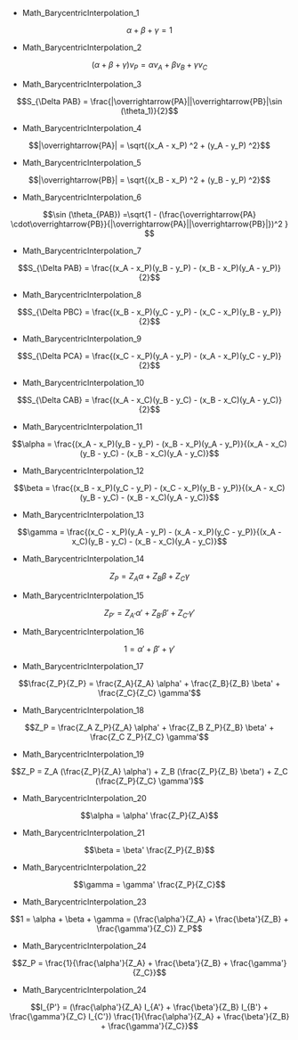- Math_BarycentricInterpolation_1
```math
\alpha + \beta + \gamma = 1
```

- Math_BarycentricInterpolation_2
```math
(\alpha + \beta + \gamma)v_P = \alpha v_A + \beta v_B + \gamma v_C
```

- Math_BarycentricInterpolation_3
```math
S_{\Delta PAB} = \frac{|\overrightarrow{PA}||\overrightarrow{PB}|\sin (\theta_1)}{2}
```

- Math_BarycentricInterpolation_4
```math
|\overrightarrow{PA}| = \sqrt{(x_A - x_P) ^2 + (y_A - y_P) ^2}
```

- Math_BarycentricInterpolation_5
```math
|\overrightarrow{PB}| = \sqrt{(x_B - x_P) ^2 + (y_B - y_P) ^2}
```

- Math_BarycentricInterpolation_6
```math
\sin (\theta_{PAB}) =\sqrt{1 - (\frac{\overrightarrow{PA} \cdot\overrightarrow{PB}}{|\overrightarrow{PA}||\overrightarrow{PB}|})^2 }     
```

- Math_BarycentricInterpolation_7
```math
S_{\Delta PAB} = \frac{(x_A - x_P)(y_B - y_P) - (x_B - x_P)(y_A - y_P)}{2}
```

- Math_BarycentricInterpolation_8
```math
S_{\Delta PBC} = \frac{(x_B - x_P)(y_C - y_P) - (x_C - x_P)(y_B - y_P)}{2}
```

- Math_BarycentricInterpolation_9
```math
S_{\Delta PCA} = \frac{(x_C - x_P)(y_A - y_P) - (x_A - x_P)(y_C - y_P)}{2}
```

- Math_BarycentricInterpolation_10
```math
S_{\Delta CAB} = \frac{(x_A - x_C)(y_B - y_C) - (x_B - x_C)(y_A - y_C)}{2}
```

- Math_BarycentricInterpolation_11
```math
\alpha = \frac{(x_A - x_P)(y_B - y_P) - (x_B - x_P)(y_A - y_P)}{(x_A - x_C)(y_B - y_C) - (x_B - x_C)(y_A - y_C)}
```

- Math_BarycentricInterpolation_12
```math
\beta = \frac{(x_B - x_P)(y_C - y_P) - (x_C - x_P)(y_B - y_P)}{(x_A - x_C)(y_B - y_C) - (x_B - x_C)(y_A - y_C)}
```

- Math_BarycentricInterpolation_13
```math
\gamma = \frac{(x_C - x_P)(y_A - y_P) - (x_A - x_P)(y_C - y_P)}{(x_A - x_C)(y_B - y_C) - (x_B - x_C)(y_A - y_C)}
```

- Math_BarycentricInterpolation_14
```math
Z_P =  Z_A \alpha + Z_B  \beta + Z_C \gamma
```

- Math_BarycentricInterpolation_15
```math
Z_{P'} = Z_{A'} \alpha' + Z_{B'} \beta' + Z_{C'} \gamma'
```

- Math_BarycentricInterpolation_16
```math
1 = \alpha' + \beta' + \gamma'
```

- Math_BarycentricInterpolation_17
```math
\frac{Z_P}{Z_P} = \frac{Z_A}{Z_A} \alpha' + \frac{Z_B}{Z_B} \beta' + \frac{Z_C}{Z_C} \gamma'
```

- Math_BarycentricInterpolation_18
```math
Z_P = \frac{Z_A Z_P}{Z_A} \alpha' + \frac{Z_B Z_P}{Z_B} \beta' + \frac{Z_C Z_P}{Z_C} \gamma'
```

- Math_BarycentricInterpolation_19
```math
Z_P = Z_A (\frac{Z_P}{Z_A} \alpha') + Z_B (\frac{Z_P}{Z_B} \beta') + Z_C (\frac{Z_P}{Z_C} \gamma')
```
- Math_BarycentricInterpolation_20
```math
\alpha = \alpha' \frac{Z_P}{Z_A}
```

- Math_BarycentricInterpolation_21
```math
\beta = \beta' \frac{Z_P}{Z_B}
```

- Math_BarycentricInterpolation_22
```math
\gamma = \gamma' \frac{Z_P}{Z_C}
```

- Math_BarycentricInterpolation_23
```math
1 = \alpha + \beta + \gamma = (\frac{\alpha'}{Z_A} + \frac{\beta'}{Z_B} + \frac{\gamma'}{Z_C}) Z_P
```

- Math_BarycentricInterpolation_24
```math
Z_P = \frac{1}{\frac{\alpha'}{Z_A} + \frac{\beta'}{Z_B} + \frac{\gamma'}{Z_C}}
```

- Math_BarycentricInterpolation_24
```math
I_{P'} = (\frac{\alpha'}{Z_A} I_{A'} + \frac{\beta'}{Z_B} I_{B'} + \frac{\gamma'}{Z_C} I_{C'}) \frac{1}{\frac{\alpha'}{Z_A} + \frac{\beta'}{Z_B} + \frac{\gamma'}{Z_C}}
```